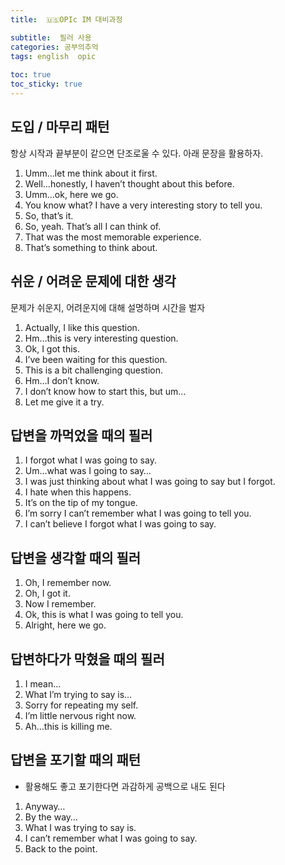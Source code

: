 ```yaml
---
title:  🇺🇸OPIc IM 대비과정

subtitle:  필러 사용
categories: 공부의추억 
tags: english  opic
 
toc: true
toc_sticky: true
---
```


  
  
## 도입 / 마무리 패턴  
항상 시작과 끝부분이 같으면 단조로울 수 있다. 아래 문장을 활용하자.  
  
1. Umm…let me think about it first.  
2. Well…honestly, I haven’t thought about this before.  
3. Umm…ok, here we go.  
4. You know what? I have a very interesting story to tell you.  
5. So, that’s it.  
6. So, yeah. That’s all I can think of.  
7. That was the most memorable experience.  
8. That’s something to think about.  
  
  
## 쉬운 / 어려운 문제에 대한 생각  
문제가 쉬운지, 어려운지에 대해 설명하며 시간을 벌자  
  
1. Actually, I like this question.  
2. Hm…this is very interesting question.  
3. Ok, I got this.  
4. I’ve been waiting for this question.  
5. This is a bit challenging question.  
6. Hm…I don’t know.  
7. I don’t know how to start this, but um…  
8. Let me give it a try.  
  
  
## 답변을 까먹었을 때의 필러  
1. I forgot what I was going to say.  
2. Um…what was I going to say…  
3. I was just thinking about what I was going to say but I forgot.  
4. I hate when this happens.  
5. It’s on the tip of my tongue.  
6. I’m sorry I can’t remember what I was going to tell you.  
7. I can’t believe I forgot what I was going to say.  
  
  
## 답변을 생각할 때의 필러  
1. Oh, I remember now.  
2. Oh, I got it.  
3. Now I remember.  
4. Ok, this is what I was going to tell you.  
5. Alright, here we go.  
  
  
## 답변하다가 막혔을 때의 필러  
1. I mean…  
2. What I’m trying to say is…  
3. Sorry for repeating my self.  
4. I’m little nervous right now.  
5. Ah…this is killing me.  
  
  
## 답변을 포기할 때의 패턴  
- 활용해도 좋고 포기한다면 과감하게 공백으로 내도 된다  
  
1. Anyway…  
2. By the way…  
3. What I was trying to say is.  
4. I can’t remember what I was going to say.  
5. Back to the point.  
